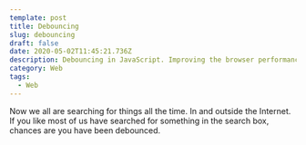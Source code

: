 ```yaml
---
template: post
title: Debouncing
slug: debouncing
draft: false
date: 2020-05-02T11:45:21.736Z
description: Debouncing in JavaScript. Improving the browser performance.
category: Web
tags:
  - Web
---
```

Now we all are searching for things all the time. In and outside the Internet. If you like most of us have searched for something in the search box, chances are you have been debounced.
